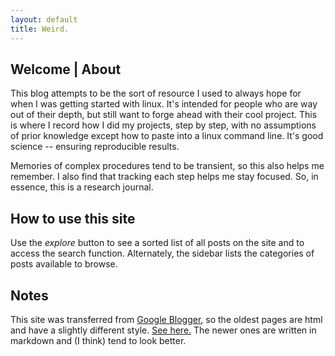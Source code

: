 ```yaml
---
layout: default
title: Weird.
---
```


## Welcome | About

This blog attempts to be the sort of resource I used to always hope for when I was getting started with linux.  It's intended for people who are way out of their depth, but still want to forge ahead with their cool project.  This is where I record how I did my projects, step by step, with no assumptions of prior knowledge except how to paste into a linux command line.  It's good science -- ensuring reproducible results.

Memories of complex procedures tend to be transient, so this also helps me remember.  I also find that tracking each step helps me stay focused.  So, in essence, this is a research journal.

## How to use this site

Use the _explore_ button to see a sorted list of all posts on the site and to access the search function.  Alternately, the sidebar lists the categories of posts available to browse.

## Notes

This site was transferred from [Google Blogger](https://nixingaround.blogspot.com/2017/10/final-post-here.html), so the oldest pages are html and have a slightly different style.  [See here.](/new-blog-location)  The newer ones are written in markdown and (I think) tend to look better.  
